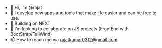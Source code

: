 - 👋 Hi, I’m @rajat
- 👀 I develop new apps and tools that make life easier and can be free to use.
- 🌱 Building on NEXT
- 💞️ I’m looking to collaborate on JS projects (FrontEnd with BootStrap/TailWind)
- 📫 How to reach me via rajatkumar0312@gmail.com

<!---
rajatkumar0312/rajatkumar0312 is a ✨ special ✨ repository because its `README.md` (this file) appears on your GitHub profile.
You can click the Preview link to take a look at your changes.
--->
